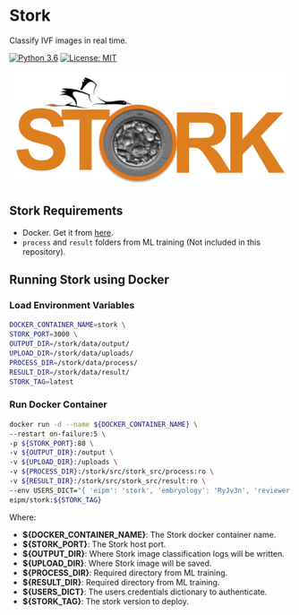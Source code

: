 # Stork

Classify IVF images in real time.

[![Python 3.6](https://img.shields.io/badge/python-3.6-blue.svg)](https://www.python.org/downloads/release/python-360/)
[![License: MIT](https://img.shields.io/badge/License-MIT-yellow.svg)](https://opensource.org/licenses/MIT)

![Stork Logo](docs/images/logo.jpg)

## Stork Requirements

- Docker. Get it from [here](https://www.docker.com/).
- `process` and `result` folders from ML training (Not included in this repository).

## Running Stork using Docker

### Load Environment Variables

```bash
DOCKER_CONTAINER_NAME=stork \
STORK_PORT=3000 \
OUTPUT_DIR=/stork/data/output/
UPLOAD_DIR=/stork/data/uploads/
PROCESS_DIR=/stork/data/process/
RESULT_DIR=/stork/data/result/
STORK_TAG=latest
```

### Run Docker Container

```bash
docker run -d --name ${DOCKER_CONTAINER_NAME} \
--restart on-failure:5 \
-p ${STORK_PORT}:80 \
-v ${OUTPUT_DIR}:/output \
-v ${UPLOAD_DIR}:/uploads \
-v ${PROCESS_DIR}:/stork/src/stork_src/process:ro \
-v ${RESULT_DIR}:/stork/src/stork_src/result:ro \
--env USERS_DICT="{ 'eipm': 'stork', 'embryology': 'RyJv3n', 'reviewer': 'e9wR8S' }" \
eipm/stork:${STORK_TAG}
```

Where:

- **${DOCKER_CONTAINER_NAME}**: The Stork docker container name.
- **${STORK_PORT}**: The Stork host port.
- **${OUTPUT_DIR}**: Where Stork image classification logs will be written.
- **${UPLOAD_DIR}**: Where Stork image will be saved.
- **${PROCESS_DIR}**: Required directory from ML training.
- **${RESULT_DIR}**: Required directory from ML training.
- **${USERS_DICT}**: The users credentials dictionary to authenticate.
- **${STORK_TAG}**: The stork version to deploy.